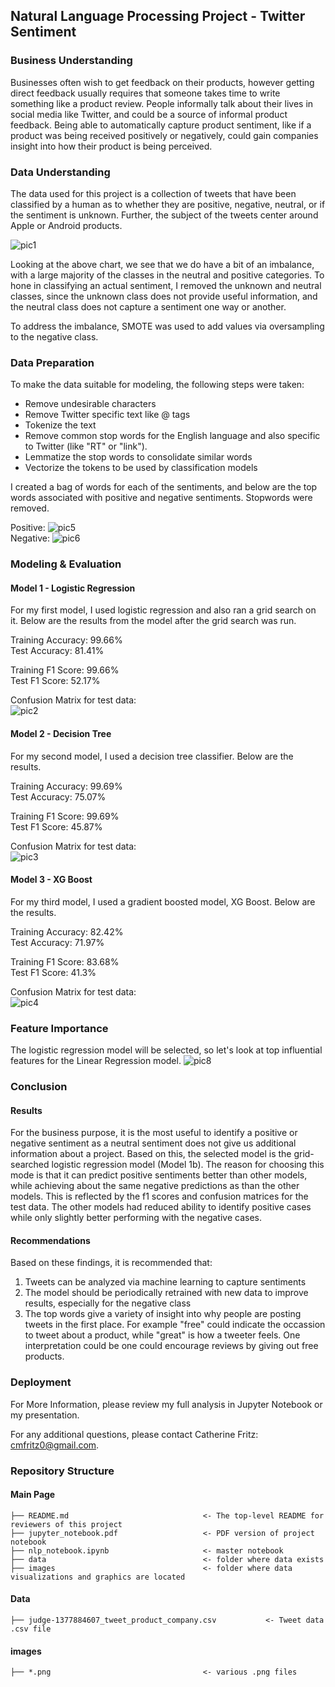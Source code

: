 ## Natural Language Processing Project - Twitter Sentiment

### Business Understanding
Businesses often wish to get feedback on their products, however getting direct feedback usually requires that someone takes time to write something like a product review. People informally talk about their lives in social media like Twitter, and could be a source of informal product feedback. Being able to automatically capture product sentiment, like if a product was being received positively or negatively, could gain companies insight into how their product is being perceived.

### Data Understanding
The data used for this project is a collection of tweets that have been classified by a human as to whether they are positive, negative, neutral, or if the sentiment is unknown. Further, the subject of the tweets center around Apple or Android products.

![pic1](./images/class_imbalance.png)

Looking at the above chart, we see that we do have a bit of an imbalance, with a large majority of the classes in the neutral and positive categories. To hone in classifying an actual sentiment, I removed the unknown and neutral classes, since the unknown class does not provide useful information, and the neutral class does not capture a sentiment one way or another.

To address the imbalance, SMOTE was used to add values via oversampling to the negative class.

### Data Preparation
To make the data suitable for modeling, the following steps were taken:

- Remove undesirable characters
- Remove Twitter specific text like @ tags
- Tokenize the text
- Remove common stop words for the English language and also specific to Twitter (like "RT" or "link").
- Lemmatize the stop words to consolidate similar words
- Vectorize the tokens to be used by classification models

I created a bag of words for each of the sentiments, and below are the top words associated with positive and negative sentiments. Stopwords were removed. <br />

Positive:
![pic5](./images/pos_words.png)
<br />
Negative:
![pic6](./images/neg_words.png)

### Modeling & Evaluation
#### Model 1 - Logistic Regression
For my first model, I used logistic regression and also ran a grid search on it. Below are the results from the model after the grid search was run.

Training Accuracy: 99.66%<br />
Test Accuracy: 81.41%

Training F1 Score: 99.66%<br />
Test F1 Score: 52.17%

Confusion Matrix for test data:<br />
![pic2](./images/model1_cm.png)

#### Model 2 - Decision Tree
For my second model, I used a decision tree classifier. Below are the results.

Training Accuracy: 99.69%<br />
Test Accuracy: 75.07%

Training F1 Score: 99.69%<br />
Test F1 Score: 45.87%

Confusion Matrix for test data:<br />
![pic3](./images/model2_cm.png)

#### Model 3 - XG Boost
For my third model, I used a gradient boosted model, XG Boost. Below are the results.

Training Accuracy: 82.42%<br />
Test Accuracy: 71.97%

Training F1 Score: 83.68%<br />
Test F1 Score: 41.3%

Confusion Matrix for test data:<br />
![pic4](./images/model3_cm.png)

### Feature Importance
The logistic regression model will be selected, so let's look at top influential features for the Linear Regression model.
![pic8](./images/featureimportance.png)

### Conclusion
#### Results
For the business purpose, it is the most useful to identify a positive or negative sentiment as a neutral sentiment does not give us additional information about a project. Based on this, the selected model is the grid-searched logistic regression model (Model 1b). The reason for choosing this mode is that it can predict positive sentiments better than other models, while achieving about the same negative predictions as than the other models. This is reflected by the f1 scores and confusion matrices for the test data. The other models had reduced ability to identify positive cases while only slightly better performing with the negative cases.
#### Recommendations
Based on these findings, it is recommended that:
1. Tweets can be analyzed via machine learning to capture sentiments
2. The model should be periodically retrained with new data to improve results, especially for the negative class
3. The top words give a variety of insight into why people are posting tweets in the first place. For example "free" could indicate the occassion to tweet about a product, while "great" is how a tweeter feels. One interpretation could be one could encourage reviews by giving out free products.

### Deployment
For More Information, please review my full analysis in Jupyter Notebook or my presentation.

For any additional questions, please contact Catherine Fritz: cmfritz0@gmail.com.

### Repository Structure
#### Main Page
    ├── README.md                              <- The top-level README for reviewers of this project
    ├── jupyter_notebook.pdf                   <- PDF version of project notebook
    ├── nlp_notebook.ipynb                     <- master notebook
    ├── data                                   <- folder where data exists
    ├── images                                 <- folder where data visualizations and graphics are located

#### Data
    ├── judge-1377884607_tweet_product_company.csv           <- Tweet data .csv file

#### images
    ├── *.png                                  <- various .png files
